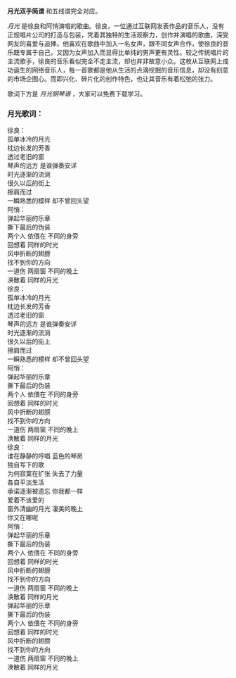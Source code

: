 

**月光双手简谱** 和五线谱完全对应。

_月光_
是徐良和阿悄演唱的歌曲。徐良，一位通过互联网发表作品的音乐人，没有正规唱片公司的打造与包装，凭着其独特的生活观察力，创作并演唱的歌曲，深受网友的喜爱与追捧。他喜欢在歌曲中加入一名女声，跟不同女声合作，使徐良的音乐既专属于自己，又因为女声加入而显得比单纯的男声更有灵性。较之传统唱片的主流歌手，徐良的音乐看似完全不走主流，却也并非故意小众。这枚从互联网上成功诞生的网络音乐人，每一首歌都是他从生活的点滴挖掘的音乐信息，却没有刻意的市场企图心。而即兴化、碎片化的创作特色，也让其音乐有着松弛的张力。

歌词下方是 _月光钢琴谱_ ，大家可以免费下载学习。

### 月光歌词：

徐良：  
孤单冰冷的月光  
枕边长发的芳香  
透过老旧的窗  
琴声的远方 是谁弹奏安详  
时光逐渐的流淌  
很久以后的街上  
擦肩而过  
一瞬熟悉的模样 却不曾回头望  
阿悄：  
弹起华丽的乐章  
撕下最后的伪装  
两个人 依偎在 不同的身旁  
回想着 同样的时光  
风中折断的翅膀  
找不到你的方向  
一道伤 两扇窗 不同的晚上  
涣散着 同样的月光  
徐良：  
孤单冰冷的月光  
枕边长发的芳香  
透过老旧的窗  
琴声的远方 是谁弹奏安详  
时光逐渐的流淌  
很久以后的街上  
擦肩而过  
一瞬熟悉的模样 却不曾回头望  
阿悄：  
弹起华丽的乐章  
撕下最后的伪装  
两个人 依偎在 不同的身旁  
回想着 同样的时光  
风中折断的翅膀  
找不到你的方向  
一道伤 两扇窗 不同的晚上  
涣散着 同样的月光  
徐良：  
谁在静静的哼唱 蓝色的琴房  
独自写下的歌  
为何寂寞在扩张 失去了力量  
各自平淡生活  
承诺逐渐被遗忘 你我都一样  
爱着不该爱的  
窗外清幽的月光 凄美的晚上  
你又在哪呢  
阿悄：  
弹起华丽的乐章  
撕下最后的伪装  
两个人 依偎在 不同的身旁  
回想着 同样的时光  
风中折断的翅膀  
找不到你的方向  
一道伤 两扇窗 不同的晚上  
涣散着 同样的月光  
弹起华丽的乐章  
撕下最后的伪装  
两个人 依偎在 不同的身旁  
回想着 同样的时光  
风中折断的翅膀  
找不到你的方向  
一道伤 两扇窗 不同的晚上  
涣散着 同样的月光

